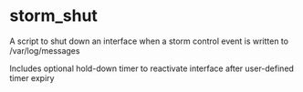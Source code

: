 # storm_shut

A script to shut down an interface when a storm control event is written to /var/log/messages

Includes optional hold-down timer to reactivate interface after user-defined timer expiry
